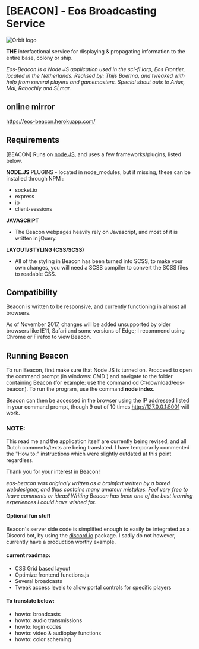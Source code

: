# [BEACON] - Eos Broadcasting Service #

![Orbit logo](https://github.com/goblinbot/eos-beacon/blob/master/public/images/orbit.png?raw=true)

**THE** interfactional service for displaying & propagating information to the entire base, colony or ship.

*Eos-Beacon is a Node JS application used in the sci-fi larp, Eos Frontier, located in the Netherlands.
Realised by: Thijs Boerma, and tweaked with help from several players and gamemasters. Special shout outs to Arius, Mai, Rabochiy and SLmar.*

## online mirror ##
https://eos-beacon.herokuapp.com/



## Requirements ##
[BEACON] Runs on [node.JS](https://nodejs.org/en/), and uses a few frameworks/plugins, listed below.

**NODE.JS**
PLUGINS - located in node_modules, but if missing, these can be installed through NPM :
  - socket.io
  - express
  - ip
  - client-sessions

**JAVASCRIPT**
  - The Beacon webpages heavily rely on Javascript, and most of it is written in jQuery.

**LAYOUT/STYLING (CSS/SCSS)**
  - All of the styling in Beacon has been turned into SCSS, to make your own changes, you will need a SCSS compiler to convert the SCSS files to readable CSS.


## Compatibility ##
Beacon is written to be responsive, and currently functioning in almost all browsers.

As of November 2017, changes will be added unsupported by older browsers like IE11, Safari and some versions of Edge; I recommend using Chrome or Firefox to view Beacon.


## Running Beacon ##
To run Beacon, first make sure that Node JS is turned on. Procceed to open the command prompt (in windows: CMD ) and navigate to the folder containing Beacon (for example: use the command cd C:/download/eos-beacon). To run the program, use the command **node index**.

Beacon can then be accessed in the browser using the IP addressed listed in your command prompt, though 9 out of 10 times http://127.0.0.1:5001 will work.


### NOTE: ###
This read me and the application itself are currently being revised, and all Dutch comments/texts are being translated. I have temporarily commented the "How to:" instructions which were slightly outdated at this point regardless.

Thank you for your interest in Beacon!

*eos-beacon was originaly written as a brainfart written by a bored webdesigner, and thus contains many amateur mistakes. Feel very free to leave comments or ideas! Writing Beacon has been one of the best learning experiences I could have wished for.*


#### Optional fun stuff ####
Beacon's server side code is simplified enough to easily be integrated as a Discord bot, by using the [discord.io](https://github.com/izy521/discord.io) package. I sadly do not however, currently have a production worthy example.

#### current roadmap: ####
- CSS Grid based layout
- Optimize frontend functions.js
- Several broadcasts
- Tweak access levels to allow portal controls for specific players

#### To translate below: ####
- howto: broadcasts
- howto: audio transmissions
- howto: login codes
- howto: video & audioplay functions
- howto: color scheming

<!-- **HET MAKEN VAN EEN CUSTOM BROADCAST**
De broadcasts (ALERTS) bestaan uit drie onderdelen:

- De HTML pagina => In de /public/broadcasts/ folder.
  Dit is de pagina die zal verschijnen als alert, en alles wat hiermee word genomen. Bijvoorbeeld geluid, of filmpjes.

- **CSS: Dit is in release MiddleManagementDino herschreven, mail me als je dit wilt weten voordat ik het heb kunnen uitschrijven!**

- Het javascript object => Gedefineerd in /public/broadcasts.js
  Dit bevat alle gegevens om een alert/broadcasts op te roepen.

**Het BROADCAST object:**
Bestaat uit zes waardes. Als voorbeeld kijken we naar **3** voorgekauwde broadcasts:

- var defaultBroadcast  = new broadcastObj("Broadcast Initialise","standby",1,"0","0");
- var broadCastPortalIncoming = new broadcastObj("Portal Incoming","portalincoming",3,"30000","0");
- var broadCastEnemyContact = new broadcastObj("Enemy Contact","enemycontact",8,"0","attack");

Deze staan gedefineerd in **broadcasts.js** in de public folder, en hier zijn toevoegingen makkelijk mogelijk.

Een **broadcastObj** is op de volgende manier opgebouwd:

*var UNIEKENAAM = new broadcastObj(title, file, priority, duration, colorscheme)*

**VAR UNIEKENAAM** => Een unieke naam om de broadcast mee aan te roepen.

**title => de titel**, een korte omschrijving het liefst.

**file  => de naam van het HTML bestand** dat moet worden ingeladen. (Bijvoorbeeld: default . HTML word automatisch erachter aan toegevoegd.)

**colorscheme => het kleurenschema(CSS opmaak)** dat moet worden ingeladen.
  - Als deze **0** is, dan pakt hij gewoon de default kleuren of reset hij naar default.
  - Als deze **PREV** is, dan houdt hij de vorige kleuren aan en reset hij niet.
  - Al voer je een andere waarde in, bijvoorbeeld, *PORTAL* dan probeerd hij het CSS bestand colors-*PORTAL*.css in te laden.

  **'priority' => De "Prioriteit"** van de broadcast (1 tot en met 10). Hogere broadcasts kunnen lagere overschrijven:
  zo kan belangrijker nieuws als "we worden aangevallen" getoond worden en niet overschreven worden door "Jantje pietje heeft Post".

  **'duration' => De duratie (in miliseconden)**. Hoe lang de notificatie actief blijft staan.
  Bij **0** blijft de notificatie staan tot overschreven/ALL CLEAR word gegeven.
  **vuistregels:**
  - 0 = oneindig
  - 1000 = 1 seconde
  - 60000 = 1 minuut
  - 360000 = 1 uur


# Aanroepen van BROADCASTS:

Broadcasts worden naar alle verbonden clients verstuurd via de functie **sendBroadCast(NAAM)** (Case Sensitive).

**(NAAM)** is de **VAR UNIEKENAAM** die we hebben gedefineerd in broadcasts.js, zoals bijvoorbeeld, de broadcast 'broadCastEnemyContact'.
Deze roepen we dus aan met:

**sendBroadCast(broadCastEnemyContact);**
Deze functie kunnen we binden aan HTML knoppen/links _( onclick="sendBroadCast(broadCastEnemyContact);" )_ of we typen dit direct in **console** van je browser. Deze is in de meeste browsers te bereiken door op de pagina te rechtklikken (element inspecteren) of F12.

De meeste broadcasts staan in /public/adm/adminPanel.html (de achter inlog verstopte backend) in de vorm van buttons, met daarop onclick de functies.
voorbeeld: *onclick="sendBroadCast(resetBroadcast); cpanelStatus('Broadcasts CLEARED');"* -->

